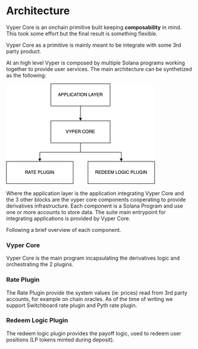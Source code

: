 # Architecture

Vyper Core is an onchain primitive built keeping **composability** in mind. This took some effort but the final result is something flexible.

Vyper Core as a primitive is mainly meant to be integrate with some 3rd party product.

At an high level Vyper is composed by multiple Solana programs working together to provide user services. The main architecture can be synthetized as the following:

![Vyper High Level Architecture](images/high_level_architecture.png)

Where the application layer is the application integrating Vyper Core and the 3 other blocks are the vyper core components cooperating to provide derivatives infrastructure. Each component is a Solana Program and use one or more accounts to store data. The suite main entrypoint for integrating applications is provided by Vyper Core.

Following a brief overview of each component.

### Vyper Core

Vyper Core is the main program incapsulating the derivatives logic and orchestrating the 2 plugins.

### Rate Plugin

The Rate Plugin provide the system values (ie: prices) read from 3rd party accounts, for example on chain oracles. As of the time of writing we support Switchboard rate plugin and Pyth rate plugin.

### Redeem Logic Plugin

The redeem logic plugin provides the payoff logic, used to redeem user positions (LP tokens minted during deposit).
